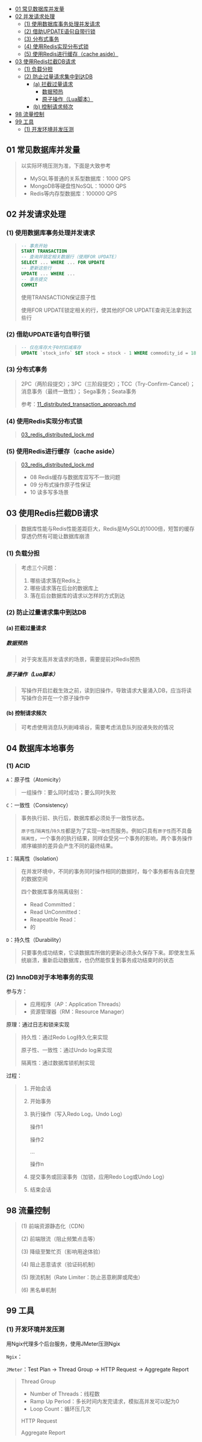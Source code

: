<!-- START doctoc generated TOC please keep comment here to allow auto update -->
<!-- DON'T EDIT THIS SECTION, INSTEAD RE-RUN doctoc TO UPDATE -->
<!--**Table of Contents**  *generated with [DocToc](https://github.com/thlorenz/doctoc)*-->

- [01 常见数据库并发量](#01-%E5%B8%B8%E8%A7%81%E6%95%B0%E6%8D%AE%E5%BA%93%E5%B9%B6%E5%8F%91%E9%87%8F)
- [02 并发请求处理](#02-%E5%B9%B6%E5%8F%91%E8%AF%B7%E6%B1%82%E5%A4%84%E7%90%86)
  - [(1) 使用数据库事务处理并发请求](#1-%E4%BD%BF%E7%94%A8%E6%95%B0%E6%8D%AE%E5%BA%93%E4%BA%8B%E5%8A%A1%E5%A4%84%E7%90%86%E5%B9%B6%E5%8F%91%E8%AF%B7%E6%B1%82)
  - [(2) 借助UPDATE语句自带行锁](#2-%E5%80%9F%E5%8A%A9update%E8%AF%AD%E5%8F%A5%E8%87%AA%E5%B8%A6%E8%A1%8C%E9%94%81)
  - [(3) 分布式事务](#3-%E5%88%86%E5%B8%83%E5%BC%8F%E4%BA%8B%E5%8A%A1)
  - [(4) 使用Redis实现分布式锁](#4-%E4%BD%BF%E7%94%A8redis%E5%AE%9E%E7%8E%B0%E5%88%86%E5%B8%83%E5%BC%8F%E9%94%81)
  - [(5) 使用Redis进行缓存（cache aside）](#5-%E4%BD%BF%E7%94%A8redis%E8%BF%9B%E8%A1%8C%E7%BC%93%E5%AD%98cache-aside)
- [03 使用Redis拦截DB请求](#03-%E4%BD%BF%E7%94%A8redis%E6%8B%A6%E6%88%AAdb%E8%AF%B7%E6%B1%82)
  - [(1) 负载分担](#1-%E8%B4%9F%E8%BD%BD%E5%88%86%E6%8B%85)
  - [(2) 防止过量请求集中到达DB](#2-%E9%98%B2%E6%AD%A2%E8%BF%87%E9%87%8F%E8%AF%B7%E6%B1%82%E9%9B%86%E4%B8%AD%E5%88%B0%E8%BE%BEdb)
    - [(a) 拦截过量请求](#a-%E6%8B%A6%E6%88%AA%E8%BF%87%E9%87%8F%E8%AF%B7%E6%B1%82)
      - [数据预热](#%E6%95%B0%E6%8D%AE%E9%A2%84%E7%83%AD)
      - [原子操作（Lua脚本）](#%E5%8E%9F%E5%AD%90%E6%93%8D%E4%BD%9Clua%E8%84%9A%E6%9C%AC)
    - [(b) 控制请求频次](#b-%E6%8E%A7%E5%88%B6%E8%AF%B7%E6%B1%82%E9%A2%91%E6%AC%A1)
- [98 流量控制](#98-%E6%B5%81%E9%87%8F%E6%8E%A7%E5%88%B6)
- [99 工具](#99-%E5%B7%A5%E5%85%B7)
  - [(1) 开发环境并发压测](#1-%E5%BC%80%E5%8F%91%E7%8E%AF%E5%A2%83%E5%B9%B6%E5%8F%91%E5%8E%8B%E6%B5%8B)

<!-- END doctoc generated TOC please keep comment here to allow auto update -->

## 01 常见数据库并发量

> 以实际环境压测为准，下面是大致参考
>
> * MySQL等普通的关系型数据库：1000 QPS
> * MongoDB等硬盘性NoSQL：10000 QPS
> * Redis等内存型数据库：100000 QPS

## 02 并发请求处理

### (1) 使用数据库事务处理并发请求

> ~~~sql
> -- 事务开始
> START TRANSACTION
> -- 查询并锁定相关数据行（使用FOR UPDATE）
> SELECT ... WHERE ... FOR UPDATE
> -- 更新这些行
> UPDATE ... WHERE ...
> -- 事务提交
> COMMIT
> ~~~
>
> 使用TRANSACTION保证原子性
>
> 使用FOR UPDATE锁定相关的行，使其他的FOR UPDATE查询无法拿到这些行

### (2) 借助UPDATE语句自带行锁

> ~~~sql
> -- 仅在库存大于0时扣减库存
> UPDATE `stock_info` SET stock = stock - 1 WHERE commodity_id = 189 AND seckill_id = 28 AND stock > 0;
> ~~~

### (3) 分布式事务

> 2PC（两阶段提交）；3PC（三阶段提交）；TCC（Try-Confirm-Cancel）；消息事务（最终一致性）； Sega事务；Seata事务
>
> 参考：[11_distributed_transaction_approach.md](11_distributed_transaction_approach.md)

### (4) 使用Redis实现分布式锁

> [03_redis_distributed_lock.md](03_redis_distributed_lock.md)

### (5) 使用Redis进行缓存（cache aside）

> [03_redis_distributed_lock.md](03_redis_distributed_lock.md)
>
> * 08 Redis缓存与数据库双写不一致问题
> * 09 分布式操作原子性保证
> * 10 读多写多场景

## 03 使用Redis拦截DB请求

> 数据库性能与Redis性能差距巨大，Redis是MySQL的1000倍，短暂的缓存穿透仍然有可能让数据库崩溃

### (1) 负载分担

> 考虑三个问题：
>
> 1. 哪些请求落在Redis上
> 2. 哪些请求落在后台的数据库上
> 3. 落在后台数据库的请求以怎样的方式到达

### (2) 防止过量请求集中到达DB

#### (a) 拦截过量请求

##### 数据预热

> 对于突发高并发请求的场景，需要提前对Redis预热

##### 原子操作（Lua脚本）

> 写操作开启拦截生效之前，读到旧操作，导致请求大量涌入DB，应当将读写操作合并在一个原子操作中

#### (b) 控制请求频次

> 可考虑使用消息队列削峰填谷，需要考虑消息队列投递失败的情况

## 04 数据库本地事务

### (1) ACID

`A`：原子性（Atomicity）

> 一组操作：要么同时成功；要么同时失败

`C`：一致性（Consistency）

> 事务执行前、执行后，数据库都必须处于一致性状态。
>
> `原子性`/`隔离性`/`持久性`都是为了实现`一致性`而服务。例如只具有`原子性`而不具备`隔离性`，一个事务的执行结果，同样会受另一个事务的影响，两个事务操作顺序编排的差异会产生不同的最终结果。

`I`：隔离性（Isolation）

> 在并发环境中，不同的事务同时操作相同的数据时，每个事务都有各自完整的数据空间
>
> 四个数据库事务隔离级别：
>
> * Read Committed：
> * Read UnConmitted：
> * Reapeatble Read：
> * 的

`D`：持久性（Durability）

> 只要事务成功结束，它读数据库所做的更新必须永久保存下来。即使发生系统崩溃，重新启动数据库，也仍然能恢复到事务成功结束时的状态

### (2) InnoDB对于本地事务的实现

参与方：

> * 应用程序（AP：Application Threads）
> * 资源管理器（RM：Resource Manager）

原理：通过日志和锁来实现

> 持久性：通过Redo Log持久化来实现
>
> 原子性、一致性：通过Undo log来实现
>
> 隔离性：通过数据库锁机制实现

过程：

> 1. 开始会话
>
> 2. 开始事务
>
> 3. 执行操作（写入Redo Log，Undo Log）
>
>     操作1
>
>     操作2
>
>     ...
>
>     操作n
>
> 4. 提交事务或回滚事务（加锁，应用Redo Log或Undo Log）
>
> 5. 结束会话

## 98 流量控制

> (1) 前端资源静态化（CDN）
>
> (2) 前端限流（阻止频繁点击等）
>
> (3) 降级至繁忙页（影响用途体验）
>
> (4) 阻止恶意请求（验证码机制）
>
> (5) 限流机制（Rate Limiter：防止恶意刷屏或爬虫）
>
> (6) 黑名单机制

## 99 工具

### (1) 开发环境并发压测

用Ngix代理多个后台服务，使用JMeter压测Ngix

`Ngix`：

`JMeter`：Test Plan → Thread Group → HTTP Request → Aggregate Report

> Thread Group
>
> * Number of Threads：线程数
> * Ramp Up Period：多长时间内发完请求，模拟高并发可以配为0
> * Loop Count：循环压几次
>
> HTTP Request
>
> Aggregate Report

